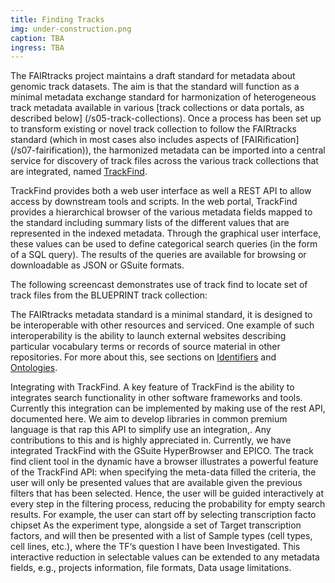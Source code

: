 ```yaml
---
title: Finding Tracks
img: under-construction.png
caption: TBA
ingress: TBA
---
```


The FAIRtracks project maintains a draft standard for metadata about genomic track datasets. The aim
is that the standard will function as a minimal metadata exchange standard for harmonization of
heterogeneous track metadata available in various [track collections or data portals, as described
below] (/s05-track-collections). Once a process has been set up to transform existing or novel track
collection to follow the FAIRtracks standard (which in most cases also includes aspects of
[FAIRification] (/s07-fairification)), the harmonized metadata can be imported into a central
service for discovery of track files across the various track collections that are integrated, named
[TrackFind](/services#trackfind).

TrackFind provides both a web user interface as well a REST API to allow access by downstream tools
and scripts. In the web portal, TrackFind provides a hierarchical browser of the various metadata
fields mapped to the standard including summary lists of the different values that are represented
in the indexed metadata. Through the graphical user interface, these values can be used to define
categorical search queries (in the form of a SQL query). The results of the queries are available
for browsing or downloadable as JSON or GSuite formats.

The following screencast demonstrates use of track find to locate set of track files from the
BLUEPRINT track collection:

The FAIRtracks metadata standard is a minimal standard, it is designed to be interoperable with
other resources and serviced. One example of such interoperability is the ability to launch external
websites describing particular vocabulary terms or records of source material in other repositories.
For more about this, see sections on [Identifiers](/s08-identifiers) and
[Ontologies](s09-ontologies).

Integrating with TrackFind. A key feature of TrackFind is the ability to integrates search
functionality in other software frameworks and tools. Currently this integration can be implemented
by making use of the rest API, documented here. We aim to develop libraries in common premium
language is that rap this API to simplify use an integration,. Any contributions to this and is
highly appreciated in. Currently, we have integrated TrackFind with the GSuite HyperBrowser and
EPICO. The track find client tool in the dynamic have a browser illustrates a powerful feature of
the TrackFind API: when specifying the meta-data filled the criteria, the user will only be
presented values that are available given the previous filters that has been selected. Hence, the
user will be guided interactively at every step in the filtering process, reducing the probability
for empty search results. For example, the user can start off by selecting transcription facto
chipset As the experiment type, alongside a set of Target transcription factors, and will then be
presented with a list of Sample types (cell types, cell lines, etc.), where the TF‘s question I have
been Investigated. This interactive reduction in selectable values can be extended to any metadata
fields, e.g., projects information, file formats, Data usage limitations.
